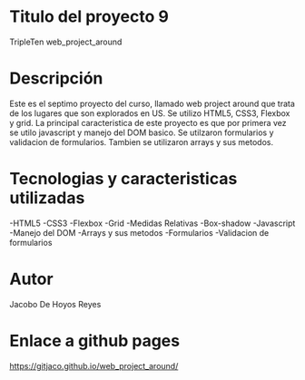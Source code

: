 # Titulo del proyecto 9

TripleTen web_project_around

# Descripción

Este es el septimo proyecto del curso, llamado web project around
que trata de los lugares que son explorados en US. Se utilizo
HTML5, CSS3, Flexbox y grid. La principal caracteristica de este
proyecto es que por primera vez se utilo javascript y manejo del
DOM basico. Se utilzaron formularios
y validacion de formularios. Tambien se utilizaron arrays y sus metodos.

# Tecnologias y caracteristicas utilizadas

-HTML5
-CSS3
-Flexbox
-Grid
-Medidas Relativas
-Box-shadow
-Javascript
-Manejo del DOM
-Arrays y sus metodos
-Formularios
-Validacion de formularios

# Autor

Jacobo De Hoyos Reyes

# Enlace a github pages

https://gitjaco.github.io/web_project_around/
